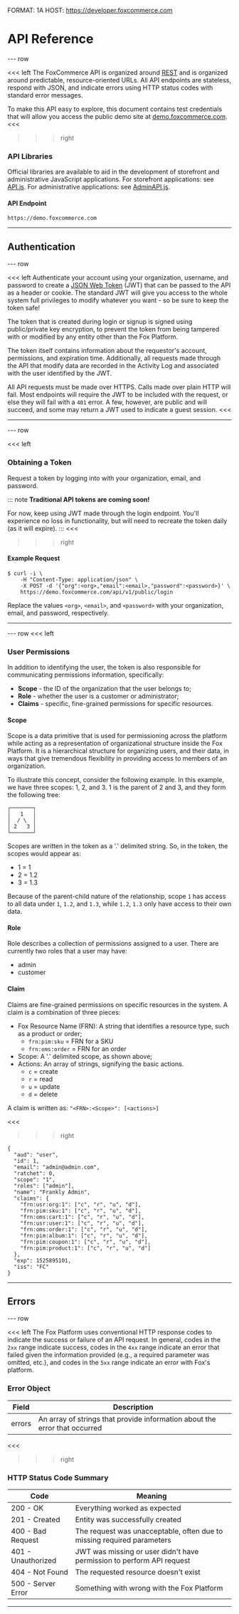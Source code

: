FORMAT: 1A
HOST: https://developer.foxcommerce.com

# API Reference

--- row

<<< left
The FoxCommerce API is organized around [REST](
http://en.wikipedia.org/wiki/Representational_State_Transfer)
and is organized around predictable, resource-oriented URLs. All API endpoints
are stateless, respond with JSON, and indicate errors using HTTP status codes
with standard error messages.

To make this API easy to explore, this document contains test credentials that
will allow you access the public demo site at
[demo.foxcommerce.com](https://demo.foxcommerce.com).
<<<

>>> right
### API Libraries

Official libraries are available to aid in the development of storefront and
administrative JavaScript applications. For storefront applications: see
[API.js](https://github.com/FoxComm/api-js). For administrative applications:
see [AdminAPI.js](https://github.com/FoxComm/admin-api-js).

#### API Endpoint

```
https://demo.foxcommerce.com
```
>>>

---


## Authentication

--- row

<<< left
Authenticate your account using your organization, username, and password to
create a [JSON Web Token](https://jwt.io) (JWT) that can be passed to the API as
a header or cookie. The standard JWT will give you access to the whole system
full privileges to modify whatever you want - so be sure to keep the token safe!

The token that is created during login or signup is signed using public/private
key encryption, to prevent the token from being tampered with or modified by any
entity other than the Fox Platform.

The token itself contains information about the requestor's account, permissions,
and expiration time. Additionally, all requests made through the API that modify
data are recorded in the Activity Log and associated with the user identified by
the JWT.

All API requests must be made over HTTPS. Calls made over plain HTTP will fail.
Most endpoints will require the JWT to be included with the request, or else
they will fail with a `401` error. A few, however, are public and will succeed,
and some may return a JWT used to indicate a guest session.
<<<

---

--- row

<<< left
### Obtaining a Token

Request a token by logging into with your organization, email, and password.

::: note
**Traditional API tokens are coming soon!**

For now, keep using JWT made through the login endpoint. You'll experience no
loss in functionality, but will need to recreate the token daily (as it will
expire).
:::
<<<

>>> right
#### Example Request

```
$ curl -i \
    -H "Content-Type: application/json" \
    -X POST -d '{"org":<org>,"email":<email>,"password":<password>}' \
    https://demo.foxcommerce.com/api/v1/public/login
```

Replace the values `<org>`, `<email>`, and `<password>` with your organization,
email, and password, respectively.
>>>

---

--- row
<<< left

### User Permissions

In addition to identifying the user, the token is also responsible for
communicating permissions information, specifically:

- **Scope** - the ID of the organization that the user belongs to;
- **Role** - whether the user is a customer or administrator;
- **Claims** - specific, fine-grained permissions for specific resources.

#### Scope

Scope is a data primitive that is used for permissioning across the platform
while acting as a representation of organizational structure inside the Fox
Platform. It is a hierarchical structure for organizing users, and their data,
in ways that give tremendous flexibility in providing access to members of an
organization.

To illustrate this concept, consider the following example. In this example, we
have three scopes: 1, 2, and 3. 1 is the parent of 2 and 3, and they form the
following tree:

```
┌───────┐
│   1   │
│  / \  │
│ 2   3 │
└───────┘
```

Scopes are written in the token as a '.' delimited string. So, in the token, the
scopes would appear as:

- 1 = 1
- 2 = 1.2
- 3 = 1.3

Because of the parent-child nature of the relationship, scope `1` has access to
all data under `1`, `1.2`, and `1.3`, while `1.2`, `1.3` only have access to
their own data.

#### Role

Role describes a collection of permissions assigned to a user. There are
currently two roles that a user may have:

- admin
- customer

#### Claim

Claims are fine-grained permissions on specific resources in the system. A claim
is a combination of three pieces:

- Fox Resource Name (FRN): A string that identifies a resource type, such as a
  product or order;
  - `frn:pim:sku` = FRN for a SKU
  - `frn:oms:order` = FRN for an order
- Scope: A '.' delimited scope, as shown above;
- Actions: An array of strings, signifying the basic actions.
  - `c` = create
  - `r` = read
  - `u` = update
  - `d` = delete

A claim is written as: `"<FRN>:<Scope>": [<actions>]`

<<<
>>> right

```
{
  "aud": "user",
  "id": 1,
  "email": "admin@admin.com",
  "ratchet": 0,
  "scope": "1",
  "roles": ["admin"],
  "name": "Frankly Admin",
  "claims": {
    "frn:usr:org:1": ["c", "r", "u", "d"],
    "frn:pim:sku:1": ["c", "r", "u", "d"],
    "frn:oms:cart:1": ["c", "r", "u", "d"],
    "frn:usr:user:1": ["c", "r", "u", "d"],
    "frn:oms:order:1": ["c", "r", "u", "d"],
    "frn:pim:album:1": ["c", "r", "u", "d"],
    "frn:pim:coupon:1": ["c", "r", "u", "d"],
    "frn:pim:product:1": ["c", "r", "u", "d"]
  },
  "exp": 1525895101,
  "iss": "FC"
}
```
>>>

---

## Errors

--- row

<<< left
The Fox Platform uses conventional HTTP response codes to indicate the success
or failure of an API request. In general, codes in the `2xx` range indicate
success, codes in the `4xx` range indicate an error that failed given the
information provided (e.g., a required parameter was omitted, etc.), and codes
in the `5xx` range indicate an error with Fox's platform.

### Error Object

| Field | Description |
|-------|-------------|
| errors | An array of strings that provide information about the error that occurred |
<<<

>>> right
### HTTP Status Code Summary

| Code               | Meaning                                                                |
|--------------------|------------------------------------------------------------------------|
| 200 - OK           | Everything worked as expected                                          |
| 201 - Created      | Entity was successfully created                                        |
| 400 - Bad Request  | The request was unacceptable, often due to missing required parameters |
| 401 - Unauthorized | JWT was missing or user didn't have permission to perform API request  |
| 404 - Not Found    | The requested resource doesn't exist                                   |
| 500 - Server Error | Something with wrong with the Fox Platform                             |
>>>
---

<!-- include(objects/activity_trail.apib) -->
<!-- include(objects/common.apib) -->
<!-- include(objects/coupons.apib) -->
<!-- include(objects/credit_cards.apib) -->
<!-- include(objects/customers.apib) -->
<!-- include(objects/customers_groups.apib) -->
<!-- include(objects/gift_card.apib) -->
<!-- include(objects/location.apib) -->
<!-- include(objects/notifications.apib) -->
<!-- include(objects/notes.apib) -->
<!-- include(objects/order.apib) -->
<!-- include(objects/promotions.apib) -->
<!-- include(objects/reasons.apib) -->
<!-- include(objects/reviews.apib) -->
<!-- include(objects/returns.apib) -->
<!-- include(objects/save_for_later.apib) -->
<!-- include(objects/shared_search.apib) -->
<!-- include(objects/store_credit.apib) -->
<!-- include(objects/store_admin.apib) -->
<!-- include(objects/album.apib) -->
<!-- include(objects/object.apib) -->
<!-- include(objects/variant.apib) -->
<!-- include(objects/taxonomy.apib) -->
<!-- include(objects/stock_location.apib) -->
<!-- include(objects/stock_item.apib) -->
<!-- include(objects/shipment.apib) -->
<!-- include(objects/export.apib) -->

<!-- include(public.apib) -->
<!-- include(customers.apib) -->
<!-- include(products.apib) -->
<!-- include(merchandising.apib) -->
<!-- include(inventory.apib) -->
<!-- include(transactions.apib) -->
<!-- include(discounts.apib) -->
